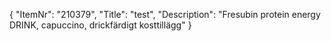 {
  "ItemNr": "210379",
  "Title": "test",
  "Description": "Fresubin protein energy DRINK, capuccino, drickfärdigt kosttillägg"
}